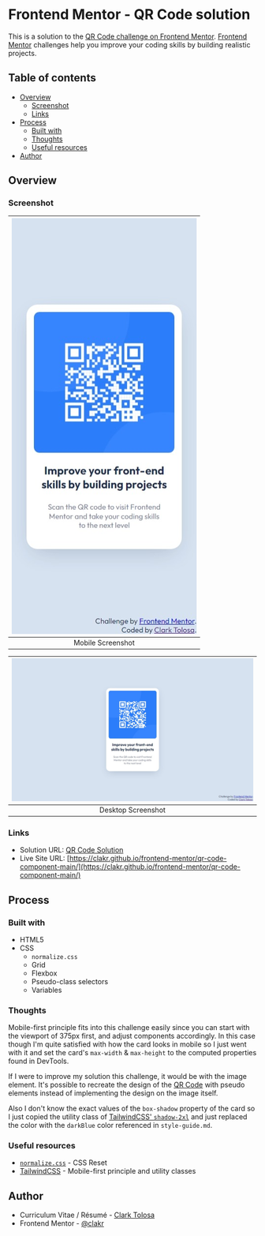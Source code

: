 # Frontend Mentor - QR Code solution

This is a solution to the [QR Code challenge on Frontend Mentor](https://www.frontendmentor.io/challenges/qr-code-component-iux_sIO_H). [Frontend Mentor](https://www.frontendmentor.io) challenges help you improve your coding skills by building realistic projects. 

## Table of contents

- [Overview](#overview)
  - [Screenshot](#screenshot)
  - [Links](#links)
- [Process](#process)
  - [Built with](#built-with)
  - [Thoughts](#thoughts)
  - [Useful resources](#useful-resources)
- [Author](#author)

## Overview

### Screenshot

| ![Mobile](./images/375px.jpeg) |
|:--:|
|Mobile Screenshot|

| ![Desktop](./images/1440px.jpeg) |
|:--:|
|Desktop Screenshot|

### Links

- Solution URL: [QR Code Solution](https://github.com/clakr/frontend-mentor/tree/main/qr-code-component-main)
- Live Site URL: [https://clakr.github.io/frontend-mentor/qr-code-component-main/](https://clakr.github.io/frontend-mentor/qr-code-component-main/)

## Process

### Built with

- HTML5
- CSS
  - `normalize.css`
  - Grid
  - Flexbox
  - Pseudo-class selectors
  - Variables

### Thoughts

Mobile-first principle fits into this challenge easily since you can start with the viewport of 375px first, and adjust components accordingly. In this case though I'm quite satisfied with how the card looks in mobile so I just went with it and set the card's `max-width` & `max-height` to the computed properties found in DevTools.

If I were to improve my solution this challenge, it would be with the image element. It's possible to recreate the design of the [QR Code](./images/image-qr-code.png) with pseudo elements instead of implementing the design on the image itself. 

Also I don't know the exact values of the `box-shadow` property of the card so I just copied the utility class of [TailwindCSS' `shadow-2xl`](https://tailwindcss.com/docs/box-shadow) and just replaced the color with the `darkBlue` color referenced in `style-guide.md`.

### Useful resources

- [`normalize.css`](https://www.joshwcomeau.com/css/custom-css-reset/) - CSS Reset
- [TailwindCSS](https://tailwindcss.com/) - Mobile-first principle and utility classes

## Author

- Curriculum Vitae / Résumé - [Clark Tolosa](https://clakr.vercel.app)
- Frontend Mentor - [@clakr](https://www.frontendmentor.io/profile/clakr)

